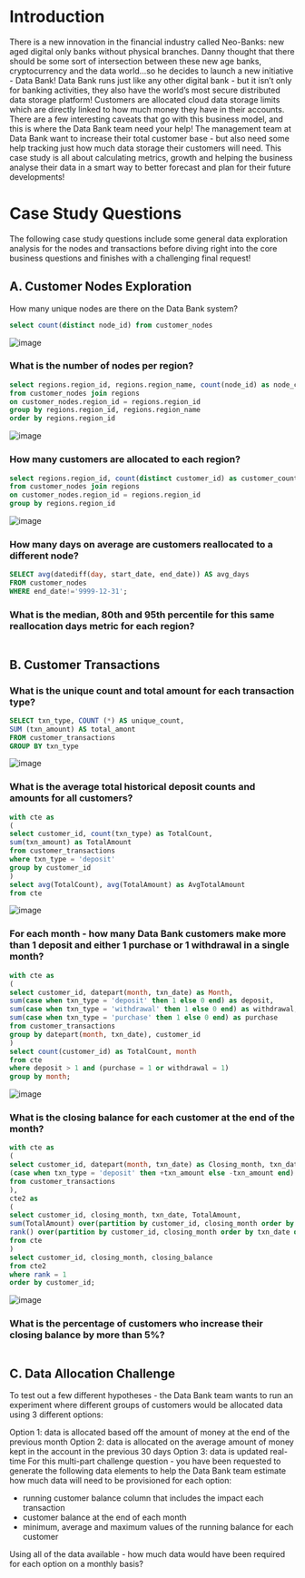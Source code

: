 # Introduction #
There is a new innovation in the financial industry called Neo-Banks: new aged digital only banks without physical branches.
Danny thought that there should be some sort of intersection between these new age banks, cryptocurrency and the data world…so he decides to launch a new initiative - Data Bank!
Data Bank runs just like any other digital bank - but it isn’t only for banking activities, they also have the world’s most secure distributed data storage platform!
Customers are allocated cloud data storage limits which are directly linked to how much money they have in their accounts. There are a few interesting caveats that go with this business model, and this is where the Data Bank team need your help!
The management team at Data Bank want to increase their total customer base - but also need some help tracking just how much data storage their customers will need.
This case study is all about calculating metrics, growth and helping the business analyse their data in a smart way to better forecast and plan for their future developments!


# Case Study Questions #
The following case study questions include some general data exploration analysis for the nodes and transactions before diving right into the core business questions and finishes with a challenging final request!

## A. Customer Nodes Exploration ##
How many unique nodes are there on the Data Bank system?

```sql
select count(distinct node_id) from customer_nodes
```
![image](https://user-images.githubusercontent.com/77920592/192092863-0f91fce2-f6c1-475a-85e4-7566461dc145.png)

### What is the number of nodes per region? ###
```sql
select regions.region_id, regions.region_name, count(node_id) as node_count
from customer_nodes join regions 
on customer_nodes.region_id = regions.region_id
group by regions.region_id, regions.region_name
order by regions.region_id
```

![image](https://user-images.githubusercontent.com/77920592/192093089-df876c49-7097-4028-8b76-627b939ddb07.png)

### How many customers are allocated to each region? ###
```sql
select regions.region_id, count(distinct customer_id) as customer_count
from customer_nodes join regions 
on customer_nodes.region_id = regions.region_id
group by regions.region_id
```

![image](https://user-images.githubusercontent.com/77920592/192093186-9aaea2fd-0f66-486f-b0a3-f6ba0e873ba6.png)

### How many days on average are customers reallocated to a different node? ###
```sql
SELECT avg(datediff(day, start_date, end_date)) AS avg_days
FROM customer_nodes
WHERE end_date!='9999-12-31';
```

### What is the median, 80th and 95th percentile for this same reallocation days metric for each region? ###
```sql
```

## B. Customer Transactions ## 

### What is the unique count and total amount for each transaction type? ###
```sql
SELECT txn_type, COUNT (*) AS unique_count,
SUM (txn_amount) AS total_amont
FROM customer_transactions
GROUP BY txn_type
```
![image](https://user-images.githubusercontent.com/77920592/192097298-6841a19d-daaa-48da-b79c-19fb9417e3aa.png)

### What is the average total historical deposit counts and amounts for all customers? ###
```sql
with cte as
(
select customer_id, count(txn_type) as TotalCount, 
sum(txn_amount) as TotalAmount
from customer_transactions
where txn_type = 'deposit'
group by customer_id
)
select avg(TotalCount), avg(TotalAmount) as AvgTotalAmount
from cte 
```
![image](https://user-images.githubusercontent.com/77920592/196947051-1b2bc3f3-4c33-4d43-b179-46f042f70227.png)

### For each month - how many Data Bank customers make more than 1 deposit and either 1 purchase or 1 withdrawal in a single month? ###
```sql
with cte as
(
select customer_id, datepart(month, txn_date) as Month,
sum(case when txn_type = 'deposit' then 1 else 0 end) as deposit,
sum(case when txn_type = 'withdrawal' then 1 else 0 end) as withdrawal,
sum(case when txn_type = 'purchase' then 1 else 0 end) as purchase
from customer_transactions
group by datepart(month, txn_date), customer_id
)
select count(customer_id) as TotalCount, month
from cte
where deposit > 1 and (purchase = 1 or withdrawal = 1)
group by month;
```
![image](https://user-images.githubusercontent.com/77920592/196954838-39643750-45ac-4cab-b9b7-0a1581d2bcca.png)

### What is the closing balance for each customer at the end of the month? ###
```sql
with cte as
(
select customer_id, datepart(month, txn_date) as Closing_month, txn_date,
(case when txn_type = 'deposit' then +txn_amount else -txn_amount end) as TotalAmount
from customer_transactions 
),
cte2 as
(
select customer_id, closing_month, txn_date, TotalAmount,
sum(TotalAmount) over(partition by customer_id, closing_month order by txn_date asc rows between unbounded preceding and current row) as Closing_balance,
rank() over(partition by customer_id, closing_month order by txn_date desc) as Rank
from cte
)
select customer_id, closing_month, closing_balance
from cte2
where rank = 1
order by customer_id;
```
![image](https://user-images.githubusercontent.com/77920592/196954720-faca7d14-c37f-4cc0-804c-082ce0404e91.png)

### What is the percentage of customers who increase their closing balance by more than 5%? ###
```sql
```


## C. Data Allocation Challenge ##

To test out a few different hypotheses - the Data Bank team wants to run an experiment where different groups of customers would be allocated data using 3 different options:

Option 1: data is allocated based off the amount of money at the end of the previous month
Option 2: data is allocated on the average amount of money kept in the account in the previous 30 days
Option 3: data is updated real-time
For this multi-part challenge question - you have been requested to generate the following data elements to help the Data Bank team estimate how much data will need to be provisioned for each option:
- running customer balance column that includes the impact each transaction
- customer balance at the end of each month
- minimum, average and maximum values of the running balance for each customer

Using all of the data available - how much data would have been required for each option on a monthly basis?
